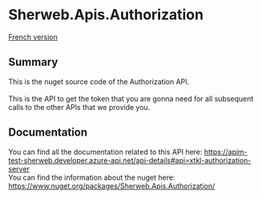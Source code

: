 # Sherweb.Apis.Authorization

[French version](LISEZMOI.md)

## Summary

This is the nuget source code of the Authorization API.<br><br> This is the API to get the token that you are gonna need for all subsequent calls to the other APIs that we provide you.

## Documentation

You can find all the documentation related to this API here: https://apim-test-sherweb.developer.azure-api.net/api-details#api=xtkl-authorization-server <br>
You can find the information about the nuget here: https://www.nuget.org/packages/Sherweb.Apis.Authorization/
